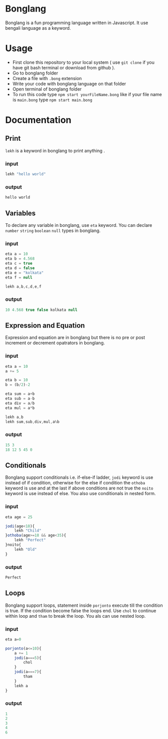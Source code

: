 
# Bonglang

Bonglang is a fun programming language written in Javascript. It use bengali language as a keyword.
# Usage

- First clone this repository to your local system ( use ```git clone``` if you have git bash terminal or download from github ).
- Go to bonglang folder
- Create a file with ```.bong``` extension
- Write your code with bonglang language on that folder
- Open terminal of bonglang folder
- To run this code type ```npm start yourFileName.bong``` like if your file name is ```main.bong``` type ```npm start main.bong```

# Documentation
## Print

```lekh``` is a keyword in bonglang to print anything .

### input 
```Javascript
lekh "hello world"
```
### output
``` Javascript
hello world 
```
## Variables

To declare any variable in bonglang, use ``` eta ``` keyword. You can declare ```number``` ```string``` ```boolean``` ```null``` types in bonglang.
### input 
```Javascript
eta a = 10
eta b = 4.568
eta c = true
eta d = false
eta e = "kolkata"
eta f = null

lekh a,b,c,d,e,f
```
### output
``` Javascript
10 4.568 true false kolkata null
```
## Expression and Equation

Expression and equation are in bonglang but there is no pre or post increment or decrement opatrators in bonglang. 

### input 
```Javascript
eta a = 10
a += 5

eta b = 10
b = (b/2)-2

eta sum = a+b
eta sub = a-b
eta div = a/b
eta mul = a*b

lekh a,b
lekh sum,sub,div,mul,a%b
```
### output
``` Javascript
15 3
18 12 5 45 0
```
## Conditionals

Bonglang support conditionals i.e. if-else-if ladder, ```jodi``` keyword is use instead of if condition, otherwise for the else if condition the ```othoba``` keyword is use and at the last if above conditions are not true the ```noito``` keyword is use instead of else. You also use conditionals in nested form.
### input 
```Javascript
eta age = 25

jodi(age<18){
    lekh "Child"
}othoba(age>=18 && age<35){
    lekh "Perfect"
}noito{
    lekh "Old"
}
```
### output
``` Javascript
Perfect
```
## Loops

Bonglang support loops, statement inside ```porjonto``` execute till the condition is true. If the condition become false the loops end. Use ```chol``` to continue within loop and ```tham``` to break the loop. You als can use nested loop.
### input 
```Javascript
eta a=0

porjonto(a<=10){
    a += 1
    jodi(a===5){
        chol
    }
    jodi(a===7){
        tham
    }  
    lekh a
}
```
### output
``` Javascript
1
2
3
4
6
```
